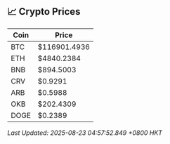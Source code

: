 ## 📈 Crypto Prices

| Coin | Price |
| ---- | ----- |
| BTC | $116901.4936 |
| ETH | $4840.2384 |
| BNB | $894.5003 |
| CRV | $0.9291 |
| ARB | $0.5988 |
| OKB | $202.4309 |
| DOGE | $0.2389 |

_Last Updated: 2025-08-23 04:57:52.849 +0800 HKT_